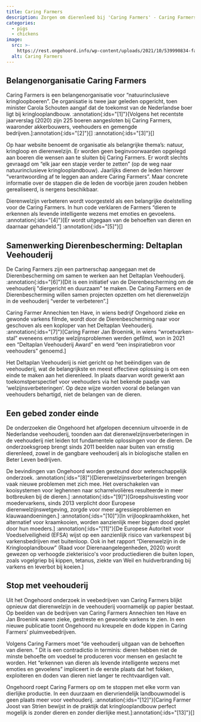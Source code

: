 ```yaml
---
title: Caring Farmers
description: Zorgen om dierenleed bij 'Caring Farmers' - Caring Farmers
categories:
  - pigs
  - chickens
image:
  src: >-
    https://rest.ongehoord.info/wp-content/uploads/2021/10/539990834-fa9c7d8ab65fb978e3ac63de4ddc216a7daf7ae9489c52e3651c88738d5fd61f-d_640.jpg
  alt: Caring Farmers
---
```


## Belangenorganisatie Caring Farmers

Caring Farmers is een belangenorganisatie voor “natuurinclusieve kringloopboeren”. De organisatie is twee jaar geleden opgericht, toen minister Carola Schouten aangaf dat de toekomst van de Nederlandse boer ligt bij kringlooplandbouw. :annotation{:ids="[1]"}[Volgens het recentste jaarverslag (2020) zijn 225 boeren aangesloten bij Caring Farmers, waaronder akkerbouwers, veehouders en gemengde bedrijven.]:annotation{:ids="[2]"}[] :annotation{:ids="[3]"}[]

Op haar website benoemt de organisatie als belangrijke thema’s: natuur, kringloop en dierenwelzijn. Er worden geen beginvoorwaarden opgelegd aan boeren die wensen aan te sluiten bij Caring Farmers. Er wordt slechts gevraagd om “elk jaar een stapje verder te zetten” (op de weg naar natuurinclusieve kringlooplandbouw). Jaarlijks dienen de leden hierover “verantwoording af te leggen aan andere Caring Farmers”. Maar concrete informatie over de stappen die de leden de voorbije jaren zouden hebben gerealiseerd, is nergens beschikbaar.

Dierenwelzijn verbeteren wordt voorgesteld als een belangrijke doelstelling voor de Caring Farmers. In hun code verklaren de Farmers “dieren te erkennen als levende intelligente wezens met emoties en gevoelens. :annotation{:ids="[4]"}[Er wordt uitgegaan van de behoeften van dieren en daarnaar gehandeld.”] :annotation{:ids="[5]"}[]

## Samenwerking Dierenbescherming: Deltaplan Veehouderij

De Caring Farmers zijn een partnerschap aangegaan met de Dierenbescherming om samen te werken aan het Deltaplan Veehouderij. :annotation{:ids="[6]"}[Dit is een initiatief van de Dierenbescherming om de veehouderij "diergericht en duurzaam" te maken. De Caring Farmers en de Dierenbescherming willen samen projecten opzetten om het dierenwelzijn in de veehouderij “verder te verbeteren”.]

Caring Farmer Annechien ten Have, in wiens bedrijf Ongehoord zieke en gewonde varkens filmde, wordt door de Dierenbescherming naar voor geschoven als een koploper van het Deltaplan Veehouderij. :annotation{:ids="[7]"}[Caring Farmer Jan Broenink, in wiens “wroetvarken-stal” eveneens ernstige welzijnsproblemen werden gefilmd, won in 2021 een “Deltaplan Veehouderij Award” en werd “een inspiratiebron voor veehouders” genoemd.]

Het Deltaplan Veehouderij is niet gericht op het beëindigen van de veehouderij, wat de belangrijkste en meest effectieve oplossing is om een einde te maken aan het dierenleed. In plaats daarvan wordt gewerkt aan toekomstperspectief voor veehouders via het bekende paadje van ‘welzijnsverbeteringen’. Op deze wijze worden vooral de belangen van veehouders behartigd, niet de belangen van de dieren.

## Een gebed zonder einde

De onderzoeken die Ongehoord het afgelopen decennium uitvoerde in de Nederlandse veehouderij, toonden aan dat dierenwelzijnsverbeteringen in de veehouderij niet leiden tot fundamentele oplossingen voor de dieren. De onderzoeksgroep brengt sinds 2011 beelden naar buiten van ernstig dierenleed, zowel in de gangbare veehouderij als in biologische stallen en Beter Leven bedrijven.

De bevindingen van Ongehoord worden gesteund door wetenschappelijk onderzoek. :annotation{:ids="[8]"}[Dierenwelzijnsverbeteringen brengen vaak nieuwe problemen met zich mee. Het overschakelen van kooisystemen voor leghennen naar scharrelvolières resulteerde in meer botbreuken bij de dieren.] :annotation{:ids="[9]"}[Groepshuisvesting voor moedervarkens, sinds 2013 verplicht door Europese dierenwelzijnswetgeving, zorgde voor meer agressieproblemen en klauwaandoeningen.] :annotation{:ids="[10]"}[In vrijloopkraamhokken, het alternatief voor kraamkooien, worden aanzienlijk meer biggen dood geplet door hun moeders.] :annotation{:ids="[11]"}[De Europese Autoriteit voor Voedselveiligheid (EFSA) wijst op een aanzienlijk risico van varkenspest bij varkensbedrijven met buitenloop. Ook in het rapport “Dierenwelzijn in de Kringlooplandbouw” (Raad voor Dierenaangelegenheden, 2020) wordt gewezen op verhoogde ziekterisico's voor productiedieren die buiten lopen, zoals vogelgriep bij kippen, tetanus, ziekte van Weil en huidverbranding bij varkens en leverbot bij koeien.]

## Stop met veehouderij

Uit het Ongehoord onderzoek in veebedrijven van Caring Farmers blijkt opnieuw dat dierenwelzijn in de veehouderij voornamelijk op papier bestaat. Op beelden van de bedrijven van Caring Farmers Annechien ten Have en Jan Broenink waren zieke, gestreste en gewonde varkens te zien. In een nieuwe publicatie toont Ongehoord nu kreupele en dode kippen in Caring Farmers’ pluimveebedrijven.

Volgens Caring Farmers moet “de veehouderij uitgaan van de behoeften van dieren. ” Dit is een contradictio in terminis: dieren hebben niet de minste behoefte om voedsel te produceren voor mensen en geslacht te worden. Het “erkennen van dieren als levende intelligente wezens met emoties en gevoelens” impliceert in de eerste plaats dat het fokken, exploiteren en doden van dieren niet langer te rechtvaardigen valt.

Ongehoord roept Caring Farmers op om te stoppen met elke vorm van dierlijke productie. In een duurzaam en diervriendelijk landbouwmodel is geen plaats meer voor veehouderij. :annotation{:ids="[12]"}[Caring Farmer Joost van Strien bewijst in de praktijk dat kringlooplandbouw perfect mogelijk is zonder dieren en zonder dierlijke mest.]:annotation{:ids="[13]"}[]
